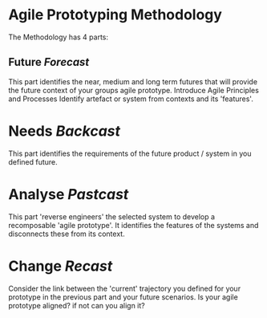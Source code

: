 # Agile Prototyping Methodology

The Methodology has 4 parts:

## Future *Forecast*
This part identifies the near, medium and long term futures that will provide the future context of your groups agile prototype. Introduce Agile Principles and Processes
Identify artefact or system from contexts and its 'features'.

# Needs *Backcast*
This part identifies the requirements of the future product / system in you defined future.

# Analyse *Pastcast*
This part 'reverse engineers' the selected system to develop a recomposable 'agile prototype'. It identifies the features of the systems and disconnects these from its context.

# Change *Recast*
Consider the link between the 'current' trajectory you defined for your prototype in the previous part and your future scenarios. Is your agile prototype aligned? if not can you align it?
